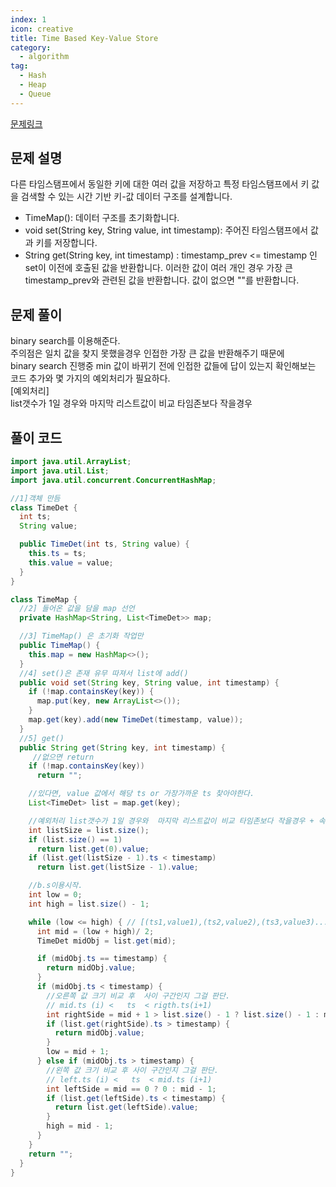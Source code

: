 ```yaml
---
index: 1
icon: creative
title: Time Based Key-Value Store
category:
  - algorithm
tag:
  - Hash
  - Heap
  - Queue
---
```


[문제링크](https://leetcode.com/problems/time-based-key-value-store/)

## 문제 설명

다른 타임스탬프에서 동일한 키에 대한 여러 값을 저장하고 특정 타임스탬프에서 키 값을 검색할 수 있는 시간 기반 키-값 데이터 구조를 설계합니다.

- TimeMap(): 데이터 구조를 초기화합니다.
- void set(String key, String value, int timestamp): 주어진 타임스탬프에서 값과 키를 저장합니다.
- String get(String key, int timestamp) : timestamp_prev <= timestamp 인 set이 이전에 호출된 값을 반환합니다. 이러한 값이 여러 개인 경우 가장 큰 timestamp_prev와 관련된 값을 반환합니다. 값이 없으면 ""를 반환합니다.

## 문제 풀이

binary search를 이용해준다.  
주의점은 일치 값을 찾지 못했을경우 인접한 가장 큰 값을 반환해주기 때문에  
binary search 진행중 min 값이 바뀌기 전에 인접한 값들에 답이 있는지 확인해보는  
코드 추가와 몇 가지의 예외처리가 필요하다.  
[예외처리]  
list갯수가 1일 경우와 마지막 리스트값이 비교 타임존보다 작을경우

## 풀이 코드

```java
import java.util.ArrayList;
import java.util.List;
import java.util.concurrent.ConcurrentHashMap;

//1]객체 만듬
class TimeDet {
  int ts;
  String value;

  public TimeDet(int ts, String value) {
    this.ts = ts;
    this.value = value;
  }
}

class TimeMap {
  //2] 들어온 값을 담을 map 선언
  private HashMap<String, List<TimeDet>> map;

  //3] TimeMap() 은 초기화 작업만
  public TimeMap() {
    this.map = new HashMap<>();
  }
  //4] set()은 존재 유무 따져서 list에 add()
  public void set(String key, String value, int timestamp) {
    if (!map.containsKey(key)) {
      map.put(key, new ArrayList<>());
    }
    map.get(key).add(new TimeDet(timestamp, value));
  }
  //5] get()
  public String get(String key, int timestamp) {
     //없으면 return
    if (!map.containsKey(key))
      return "";

    //있다면, value 값에서 해당 ts or 가장가까운 ts 찾아야한다.
    List<TimeDet> list = map.get(key);

    //예외처리 list갯수가 1일 경우와  마지막 리스트값이 비교 타임존보다 작을경우 + 속도면에서도 좋음
    int listSize = list.size();
    if (list.size() == 1)
      return list.get(0).value;
    if (list.get(listSize - 1).ts < timestamp)
      return list.get(listSize - 1).value;

    //b.s이용시작.
    int low = 0;
    int high = list.size() - 1;

    while (low <= high) { // [(ts1,value1),(ts2,value2),(ts3,value3).....] 들어온 ts 같거나 가장 큰 값
      int mid = (low + high)/ 2;
      TimeDet midObj = list.get(mid);

      if (midObj.ts == timestamp) {
        return midObj.value;
      }
      if (midObj.ts < timestamp) {
        //오른쪽 값 크기 비교 후  사이 구간인지 그걸 판단.
        // mid.ts (i) <   ts  < rigth.ts(i+1)
        int rightSide = mid + 1 > list.size() - 1 ? list.size() - 1 : mid + 1;
        if (list.get(rightSide).ts > timestamp) {
          return midObj.value;
        }
        low = mid + 1;
      } else if (midObj.ts > timestamp) {
        //왼쪽 값 크기 비교 후 사이 구간인지 그걸 판단.
        // left.ts (i) <   ts  < mid.ts (i+1)
        int leftSide = mid == 0 ? 0 : mid - 1;
        if (list.get(leftSide).ts < timestamp) {
          return list.get(leftSide).value;
        }
        high = mid - 1;
      }
    }
    return "";
  }
}
```
